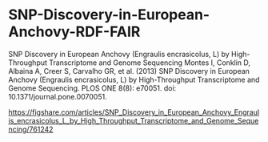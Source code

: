 # SNP-Discovery-in-European-Anchovy-RDF-FAIR

SNP Discovery in European Anchovy (Engraulis encrasicolus, L) by High-Throughput Transcriptome and Genome Sequencing
Montes I, Conklin D, Albaina A, Creer S, Carvalho GR, et al. (2013) SNP Discovery in European
Anchovy (Engraulis encrasicolus, L) by High-Throughput Transcriptome and Genome
Sequencing. PLOS ONE 8(8): e70051. doi: 10.1371/journal.pone.0070051.

https://figshare.com/articles/SNP_Discovery_in_European_Anchovy_Engraulis_encrasicolus_L_by_High_Throughput_Transcriptome_and_Genome_Sequencing/761242